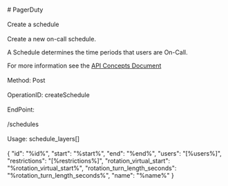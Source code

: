 <br>#     PagerDuty</br>
<br>Create a schedule</br>
<br>Create a new on-call schedule.

A Schedule determines the time periods that users are On-Call.

For more information see the [API Concepts Document](../../docs/CONCEPTS.md#schedules)
</br>
<br>Method: Post</br>
<br>OperationID: createSchedule</br>
<br>EndPoint:</br>
<br>/schedules</br>
<br>Usage: schedule_layers[]</br>
<br>{
  "id": "%id%",
  "start": "%start%",
  "end": "%end%",
  "users": "[%users%]",
  "restrictions": "[%restrictions%]",
  "rotation_virtual_start": "%rotation_virtual_start%",
  "rotation_turn_length_seconds": "%rotation_turn_length_seconds%",
  "name": "%name%"
}</br>
